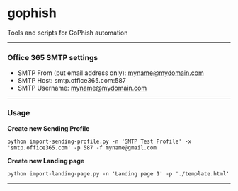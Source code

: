 # gophish
Tools and scripts for GoPhish automation

---

### Office 365 SMTP settings

* SMTP From (put email address only): myname@mydomain.com
* SMTP Host: smtp.office365.com:587
* SMTP Username: myname@mydomain.com

---

### Usage

**Create new Sending Profile**

```python3
python import-sending-profile.py -n 'SMTP Test Profile' -x 'smtp.office365.com' -p 587 -f myname@gmail.com
```

**Create new Landing page**

```python3
python import-landing-page.py -n 'Landing page 1' -p './template.html'
```

---
